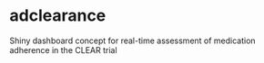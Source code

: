 # adclearance
Shiny dashboard concept for real-time assessment of medication adherence in the CLEAR trial
